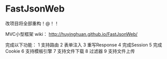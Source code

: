 FastJsonWeb
===========

改项目将全部重构！@！！

MVC小型框架
wiki：
http://huyinghuan.github.io/FastJsonWeb/

完成以下功能：
1 支持路由
2 表单注入
3 重写Response
4 完成Session
5 完成Cookie
6 支持模板引擎
7 支持文件下载
8 过滤器
9 支持文件上传
